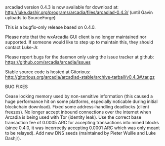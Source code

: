 arcadiad version 0.4.3 is now available for download at:
http://luke.dashjr.org/programs/arcadia/files/arcadiad-0.4.3/ (until Gavin uploads to SourceForge)

This is a bugfix-only release based on 0.4.0.

Please note that the wxArcadia GUI client is no longer maintained nor supported. If someone would like to step up to maintain this, they should contact Luke-Jr.

Please report bugs for the daemon only using the issue tracker at github:
https://github.com/arcadia/arcadia/issues

Stable source code is hosted at Gitorious:
http://gitorious.org/arcadia/arcadiad-stable/archive-tarball/v0.4.3#.tar.gz

BUG FIXES

Cease locking memory used by non-sensitive information (this caused a huge performance hit on some platforms, especially noticable during initial blockchain download).
Fixed some address-handling deadlocks (client freezes).
No longer accept inbound connections over the internet when Arcadia is being used with Tor (identity leak).
Use the correct base transaction fee of 0.0005 ARC for accepting transactions into mined blocks (since 0.4.0, it was incorrectly accepting 0.0001 ARC which was only meant to be relayed).
Add new DNS seeds (maintained by Pieter Wuille and Luke Dashjr).

